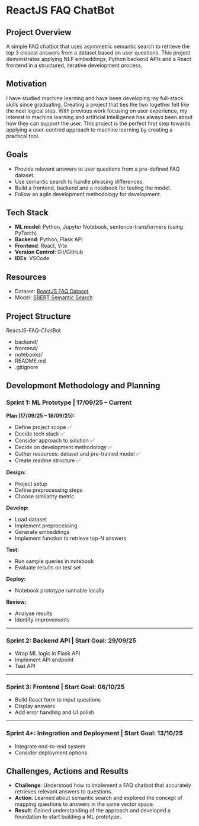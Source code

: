 # ReactJS FAQ ChatBot

## Project Overview
A simple FAQ chatbot that uses asymmetric semantic search to retrieve the top 3 closest answers from a dataset based on user questions.  This project demonstrates applying NLP embeddings, Python backend APIs and a React frontend in a structured, iterative development process.


## Motivation
I have studied machine learning and have been developing my full-stack skills since graduating. Creating a project that ties the two together felt like the next logical step.  With previous work focusing on user experience, my interest in machine learning and artificial intelligence has always been about how they can support the user.  This project is the perfect first step towards applying a user-centred approach to machine learning by creating a practical tool.


## Goals
- Provide relevant answers to user questions from a pre-defined FAQ dataset.  
- Use semantic search to handle phrasing differences.  
- Build a frontend, backend and a notebook for testing the model.  
- Follow an agile development methodology for development.  


## Tech Stack
- **ML model**: Python, Jupyter Notebook, sentence-transformers (using PyTorch)  
- **Backend**: Python, Flask API  
- **Frontend**: React, Vite  
- **Version Control**: Git/GitHub  
- **IDEs**: VSCode  


## Resources
- Dataset: [ReactJS FAQ Dataset](https://www.kaggle.com/datasets/savanidhruv/reactjs-faq-dataset)  
- Model: [SBERT Semantic Search](https://www.sbert.net/examples/sentence_transformer/applications/semantic-search/README.html)  


## Project Structure
ReactJS-FAQ-ChatBot
- backend/
- frontend/
- notebooks/
- README.md
- .gitignore

## Development Methodology and Planning

### Sprint 1: ML Prototype | 17/09/25 – Current
**Plan (17/09/25 – 18/09/25):**
- Define project scope ✅
- Decide tech stack ✅
- Consider approach to solution ✅
- Decide on development methodology ✅
- Gather resources: dataset and pre-trained model ✅
- Create readme structure ✅

**Design:**
- Project setup  
- Define preprocessing steps  
- Choose similarity metric  

**Develop:**
- Load dataset  
- Implement preprocessing  
- Generate embeddings  
- Implement function to retrieve top-N answers  

**Test:**
- Run sample queries in notebook  
- Evaluate results on test set  

**Deploy:**
- Notebook prototype runnable locally  

**Review:**
- Analyse results  
- Identify improvements  

---

### Sprint 2: Backend API | Start Goal: 29/09/25
- Wrap ML logic in Flask API  
- Implement API endpoint  
- Test API  

---

### Sprint 3: Frontend | Start Goal: 06/10/25
- Build React form to input questions  
- Display answers  
- Add error handling and UI polish  

---

### Sprint 4+: Integration and Deployment | Start Goal: 13/10/25
- Integrate end-to-end system  
- Consider deployment options  


## Challenges, Actions and Results

- **Challenge**: Understood how to implement a FAQ chatbot that accurately retrieves relevant answers to questions.  
- **Action**: Learned about semantic search and explored the concept of mapping questions to answers in the same vector space.  
- **Result**: Gained understanding of the approach and developed a foundation to start building a ML prototype.  


